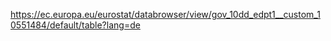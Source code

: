 https://ec.europa.eu/eurostat/databrowser/view/gov_10dd_edpt1__custom_10551484/default/table?lang=de

